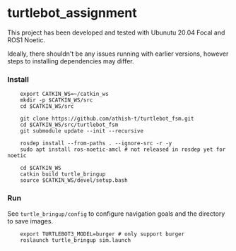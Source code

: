 # turtlebot_assignment

This project has been developed and tested with Ubunutu 20.04 Focal and ROS1 Noetic.

Ideally, there shouldn't be any issues running with earlier versions, however steps to installing dependencies may differ.

### Install

		export CATKIN_WS=~/catkin_ws
		mkdir -p $CATKIN_WS/src
		cd $CATKIN_WS/src

		git clone https://github.com/athish-t/turtlebot_fsm.git
		cd $CATKIN_WS/src/turtlebot_fsm
		git submodule update --init --recursive

		rosdep install --from-paths . --ignore-src -r -y
		sudo apt install ros-noetic-amcl # not released in rosdep yet for noetic

		cd $CATKIN_WS
		catkin build turtle_bringup
		source $CATKIN_WS/devel/setup.bash

### Run

See `turtle_bringup/config` to configure navigation goals and the directory to save images.

		export TURTLEBOT3_MODEL=burger # only support burger
		roslaunch turtle_bringup sim.launch